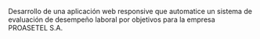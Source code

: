 Desarrollo de una aplicación web responsive que automatice un sistema de evaluación de desempeño laboral por objetivos para la empresa PROASETEL S.A.
